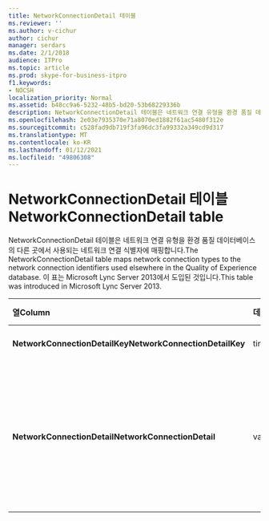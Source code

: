 ```yaml
---
title: NetworkConnectionDetail 테이블
ms.reviewer: ''
ms.author: v-cichur
author: cichur
manager: serdars
ms.date: 2/1/2018
audience: ITPro
ms.topic: article
ms.prod: skype-for-business-itpro
f1.keywords:
- NOCSH
localization_priority: Normal
ms.assetid: b48cc9a6-5232-48b5-bd20-53b68229336b
description: NetworkConnectionDetail 테이블은 네트워크 연결 유형을 환경 품질 데이터베이스의 다른 곳에서 사용되는 네트워크 연결 식별자에 매핑합니다. 이 표는 Microsoft Lync Server 2013에서 도입된 것입니다.
ms.openlocfilehash: 2e03e7935370e71a8070ed1882f61ac5480f312e
ms.sourcegitcommit: c528fad9db719f3fa96dc3fa99332a349cd9d317
ms.translationtype: MT
ms.contentlocale: ko-KR
ms.lasthandoff: 01/12/2021
ms.locfileid: "49806308"
---
```

# <a name="networkconnectiondetail-table"></a><span data-ttu-id="6e83b-104">NetworkConnectionDetail 테이블</span><span class="sxs-lookup"><span data-stu-id="6e83b-104">NetworkConnectionDetail table</span></span>
 
<span data-ttu-id="6e83b-105">NetworkConnectionDetail 테이블은 네트워크 연결 유형을 환경 품질 데이터베이스의 다른 곳에서 사용되는 네트워크 연결 식별자에 매핑합니다.</span><span class="sxs-lookup"><span data-stu-id="6e83b-105">The NetworkConnectionDetail table maps network connection types to the network connection identifiers used elsewhere in the Quality of Experience database.</span></span> <span data-ttu-id="6e83b-106">이 표는 Microsoft Lync Server 2013에서 도입된 것입니다.</span><span class="sxs-lookup"><span data-stu-id="6e83b-106">This table was introduced in Microsoft Lync Server 2013.</span></span>
  
|<span data-ttu-id="6e83b-107">**열**</span><span class="sxs-lookup"><span data-stu-id="6e83b-107">**Column**</span></span>|<span data-ttu-id="6e83b-108">**데이터 형식**</span><span class="sxs-lookup"><span data-stu-id="6e83b-108">**Data Type**</span></span>|<span data-ttu-id="6e83b-109">**키/인덱스**</span><span class="sxs-lookup"><span data-stu-id="6e83b-109">**Key/Index**</span></span>|<span data-ttu-id="6e83b-110">**세부 정보**</span><span class="sxs-lookup"><span data-stu-id="6e83b-110">**Details**</span></span>|
|:-----|:-----|:-----|:-----|
|<span data-ttu-id="6e83b-111">**NetworkConnectionDetailKey**</span><span class="sxs-lookup"><span data-stu-id="6e83b-111">**NetworkConnectionDetailKey**</span></span> <br/> |<span data-ttu-id="6e83b-112">tinyint</span><span class="sxs-lookup"><span data-stu-id="6e83b-112">tinyint</span></span>  <br/> |<span data-ttu-id="6e83b-113">Primary</span><span class="sxs-lookup"><span data-stu-id="6e83b-113">Primary</span></span>  <br/> |<span data-ttu-id="6e83b-114">네트워크 연결 유형의 고유 식별자입니다.</span><span class="sxs-lookup"><span data-stu-id="6e83b-114">Unique identifier for the network connection type.</span></span>  <br/> |
|<span data-ttu-id="6e83b-115">**NetworkConnectionDetail**</span><span class="sxs-lookup"><span data-stu-id="6e83b-115">**NetworkConnectionDetail**</span></span> <br/> |<span data-ttu-id="6e83b-116">varchar(256)</span><span class="sxs-lookup"><span data-stu-id="6e83b-116">varchar(256)</span></span>  <br/> |<span data-ttu-id="6e83b-117">고유</span><span class="sxs-lookup"><span data-stu-id="6e83b-117">Unique</span></span>  <br/> |<span data-ttu-id="6e83b-118">NetworkConnectionDetailKey에 해당하는 네트워크 연결 유형입니다.</span><span class="sxs-lookup"><span data-stu-id="6e83b-118">Network connection type that corresponds to the NetworkConnectionDetailKey.</span></span> <span data-ttu-id="6e83b-119">사용 가능한 값은 다음과 같습니다.</span><span class="sxs-lookup"><span data-stu-id="6e83b-119">Allowed values are:</span></span>  <br/> <span data-ttu-id="6e83b-120">0 -- 유선</span><span class="sxs-lookup"><span data-stu-id="6e83b-120">0 -- Wired</span></span>  <br/> <span data-ttu-id="6e83b-121">1 -- WiFi</span><span class="sxs-lookup"><span data-stu-id="6e83b-121">1 -- WiFi</span></span>  <br/> <span data-ttu-id="6e83b-122">2 -- 이더넷</span><span class="sxs-lookup"><span data-stu-id="6e83b-122">2 -- Ethernet</span></span>  <br/> <span data-ttu-id="6e83b-123">3 -- MobileBB</span><span class="sxs-lookup"><span data-stu-id="6e83b-123">3 -- MobileBB</span></span>  <br/> <span data-ttu-id="6e83b-124">4 -- 기타</span><span class="sxs-lookup"><span data-stu-id="6e83b-124">4 -- Other</span></span>  <br/> <span data-ttu-id="6e83b-125">5 -- 터널</span><span class="sxs-lookup"><span data-stu-id="6e83b-125">5 -- Tunnel</span></span>  <br/> |
   

